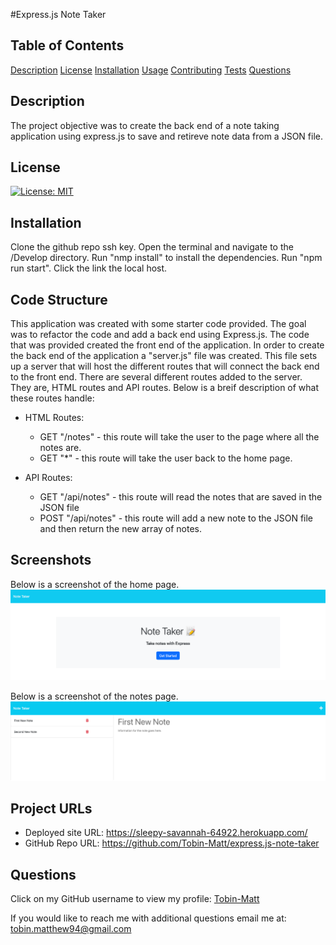 #Express.js Note Taker


## Table of Contents
[Description](#description)
[License](#license)
[Installation](#installation)
[Usage](#usage)
[Contributing](#contributing)
[Tests](#tests)
[Questions](#questions)

## Description

The project objective was to create the back end of a note taking application using express.js to save and retireve note data from a JSON file.


## License

[![License: MIT](https://img.shields.io/badge/License-MIT-yellow.svg)](https://opensource.org/licenses/MIT)


## Installation

Clone the github repo ssh key. Open the terminal and navigate to the /Develop directory. Run "nmp install" to install the dependencies. Run "npm run start". Click the link the local host. 


## Code Structure

This application was created with some starter code provided. The goal was to refactor the code and add a back end using Express.js. The code that was provided created the front end of the application. In order to create the back end of the application a "server.js" file was created. This file sets up a server that will host the different routes that will connect the back end to the front end. There are several different routes added to the server. They are, HTML routes and API routes. Below is a breif description of what these routes handle:
* HTML Routes:
    * GET "/notes" - this route will take the user to the page where all the notes are.
    * GET "*" - this route will take the user back to the home page.

* API Routes:
    * GET "/api/notes" - this route will read the notes that are saved in the JSON file
    * POST "/api/notes" - this route will add a new note to the JSON file and then return the new array of notes.


## Screenshots
Below is a screenshot of the home page.
![](./Assets/home_page_screenshot.png)

Below is a screenshot of the notes page.
![](./Assets/notes_page_screenshot.png)

## Project URLs
* Deployed site URL: https://sleepy-savannah-64922.herokuapp.com/
* GitHub Repo URL: https://github.com/Tobin-Matt/express.js-note-taker

## Questions

Click on my GitHub username to view my profile: [Tobin-Matt](https://github.com/Tobin-Matt)

If you would like to reach me with additional questions email me at: tobin.matthew94@gmail.com


